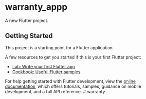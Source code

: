 # warranty_appp

A new Flutter project.

## Getting Started

This project is a starting point for a Flutter application.

A few resources to get you started if this is your first Flutter project:

- [Lab: Write your first Flutter app](https://github.com/KhilanVitthani)
- [Cookbook: Useful Flutter samples](https://github.com/BHARGAVTHUMMAR)

For help getting started with Flutter development, view the
[online documentation](https://docs.flutter.dev/), which offers tutorials,
samples, guidance on mobile development, and a full API reference.
#   w a r r a n t y 
 
 